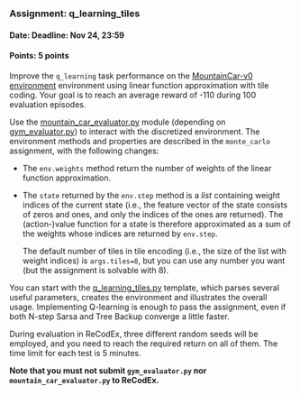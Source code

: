 ### Assignment: q_learning_tiles
#### Date: Deadline: Nov 24, 23:59
#### Points: 5 points

Improve the `q_learning` task performance on the
[MountainCar-v0 environment](https://gym.openai.com/envs/MountainCar-v0)
environment using linear function approximation with tile coding.
Your goal is to reach an average reward of -110 during 100 evaluation episodes.

Use the [mountain_car_evaluator.py](https://github.com/ufal/npfl122/tree/master/labs/03/mountain_car_evaluator.py)
module (depending on [gym_evaluator.py](https://github.com/ufal/npfl122/tree/master/labs/02/gym_evaluator.py))
to interact with the discretized environment. The environment
methods and properties are described in the `monte_carlo` assignment, with the
following changes:
- The `env.weights` method return the number of weights of the linear function
  approximation.
- The `state` returned by the `env.step` method is a _list_ containing weight
  indices of the current state (i.e., the feature vector of the state consists
  of zeros and ones, and only the indices of the ones are returned). The
  (action-)value function for a state is therefore approximated as a sum of the
  weights whose indices are returned by `env.step`.

  The default number of tiles in tile encoding (i.e., the size of the list with
  weight indices) is `args.tiles=8`, but you can use any number you want (but
  the assignment is solvable with 8).

You can start with the [q_learning_tiles.py](https://github.com/ufal/npfl122/tree/master/labs/05/q_learning_tiles.py)
template, which parses several useful parameters, creates the environment
and illustrates the overall usage. Implementing Q-learning is enough to pass
the assignment, even if both N-step Sarsa and Tree Backup converge a little
faster.

During evaluation in ReCodEx, three different random seeds will be employed, and
you need to reach the required return on all of them. The time limit for each
test is 5 minutes.

**Note that you must not submit `gym_evaluator.py` nor `mountain_car_evaluator.py` to ReCodEx.**
